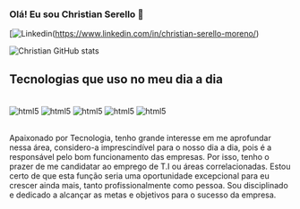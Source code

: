 
### Olá! Eu sou Christian Serello 👋

[![Linkedin](https://img.shields.io/badge/LinkedIn-0077B5?style=for-the-badge&logo=linkedin&logoColor=white)(https://www.linkedin.com/in/christian-serello-moreno/)

![Christian GitHub stats](https://github-readme-stats.vercel.app/api?username=ChrisSerello&show_icons=true&theme=radical)


## Tecnologias que uso no meu dia a dia 
<div style="display: inline_block"><br>
 <img align="center"alt="html5" src="https://img.shields.io/badge/HTML5-E34F26?style=for-the-badge&logo=html5&logoColor=white" />
 <img align="center"alt="html5" src="https://img.shields.io/badge/CSS3-1572B6?style=for-the-badge&logo=css3&logoColor=white" />
 <img align="center"alt="html5" src="https://img.shields.io/badge/Java-ED8B00?style=for-the-badge&logo=openjdk&logoColor=white" />
 <img align="center"alt="html5" src="https://img.shields.io/badge/MySQL-005C84?style=for-the-badge&logo=mysql&logoColor=white" />
 <img align="center"alt="html5" src="https://img.shields.io/badge/C-00599C?style=for-the-badge&logo=c&logoColor=white" />
</div><br>



Apaixonado por Tecnologia, tenho grande interesse em me aprofundar nessa área, 
considero-a imprescindível para o nosso dia a dia, pois é a responsável pelo bom 
funcionamento das empresas. Por isso, tenho o prazer de me candidatar ao emprego de 
T.I ou áreas correlacionadas. Estou certo de que esta função seria uma oportunidade 
excepcional para eu crescer ainda mais, tanto profissionalmente como pessoa. Sou 
disciplinado e dedicado a alcançar as metas e objetivos para o sucesso da empresa.




